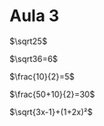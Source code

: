 # Aula 3

$\sqrt25$


$\sqrt36=6$


$\frac{10}{2}=5$


$\frac{50+10}{2}=30$


$\sqrt{3x-1}+(1+2x)²$

